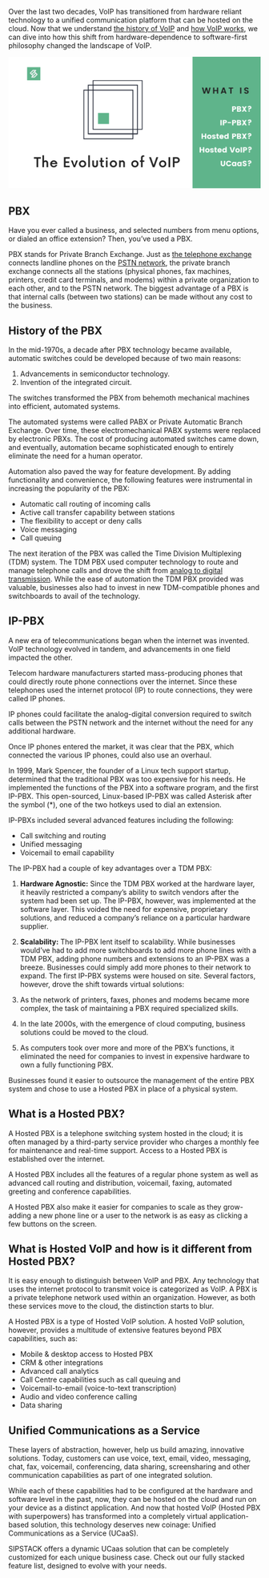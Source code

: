 Over the last two decades, VoIP has transitioned from hardware reliant technology to a unified communication platform that can be hosted on the cloud. Now that we understand [the history of VoIP](http://sipstack.com/resources/blog/the-history-of-voip) and [how VoIP works](http://sipstack.com/resources/blog/voip-technology-explaned), we can dive into how this shift from hardware-dependence to software-first philosophy changed the landscape of VoIP.

![VoIP](./voip.png 'VoIP')

## PBX

Have you ever called a business, and selected numbers from menu options, or dialed an office extension? Then, you’ve used a PBX.

PBX stands for Private Branch Exchange. Just as [the telephone exchange](http://sipstack.com/resources/blog/telephone-technology-explaned) connects landline phones on the [PSTN network](http://sipstack.com/resources/blog/telephone-technology-explaned), the private branch exchange connects all the stations (physical phones, fax machines, printers, credit card terminals, and modems) within a private organization to each other, and to the PSTN network. The biggest advantage of a PBX is that internal calls (between two stations) can be made without any cost to the business.

## History of the PBX

In the mid-1970s, a decade after PBX technology became available, automatic switches could be developed because of two main reasons:

1. Advancements in semiconductor technology.
2. Invention of the integrated circuit.

The switches transformed the PBX from behemoth mechanical machines into efficient, automated systems.

The automated systems were called PABX or Private Automatic Branch Exchange. Over time, these electromechanical PABX systems were replaced by electronic PBXs. The cost of producing automated switches came down, and eventually, automation became sophisticated enough to entirely eliminate the need for a human operator.

Automation also paved the way for feature development. By adding functionality and convenience, the following features were instrumental in increasing the popularity of the PBX:

- Automatic call routing of incoming calls
- Active call transfer capability between stations
- The flexibility to accept or deny calls
- Voice messaging
- Call queuing

The next iteration of the PBX was called the Time Division Multiplexing (TDM) system. The TDM PBX used computer technology to route and manage telephone calls and drove the shift from [analog to digital transmission](http://sipstack.com/resources/blog/voip-technology-explaned). While the ease of automation the TDM PBX provided was valuable, businesses also had to invest in new TDM-compatible phones and switchboards to avail of the technology.

## IP-PBX

A new era of telecommunications began when the internet was invented. VoIP technology evolved in tandem, and advancements in one field impacted the other.

Telecom hardware manufacturers started mass-producing phones that could directly route phone connections over the internet. Since these telephones used the internet protocol (IP) to route connections, they were called IP phones.

IP phones could facilitate the analog-digital conversion required to switch calls between the PSTN network and the internet without the need for any additional hardware.

Once IP phones entered the market, it was clear that the PBX, which connected the various IP phones, could also use an overhaul.

In 1999, Mark Spencer, the founder of a Linux tech support startup, determined that the traditional PBX was too expensive for his needs. He implemented the functions of the PBX into a software program, and the first IP-PBX. This open-sourced, Linux-based IP-PBX was called Asterisk after the symbol (\*), one of the two hotkeys used to dial an extension.

IP-PBXs included several advanced features including the following:

- Call switching and routing
- Unified messaging
- Voicemail to email capability

The IP-PBX had a couple of key advantages over a TDM PBX:

1. **Hardware Agnostic:** Since the TDM PBX worked at the hardware layer, it heavily restricted a company’s ability to switch vendors after the system had been set up. The IP-PBX, however, was implemented at the software layer. This voided the need for expensive, proprietary solutions, and reduced a company’s reliance on a particular hardware supplier.
2. **Scalability:** The IP-PBX lent itself to scalability. While businesses would’ve had to add more switchboards to add more phone lines with a TDM PBX, adding phone numbers and extensions to an IP-PBX was a breeze. Businesses could simply add more phones to their network to expand.
   The first IP-PBX systems were housed on site. Several factors, however, drove the shift towards virtual solutions:

3. As the network of printers, faxes, phones and modems became more complex, the task of maintaining a PBX required specialized skills.
4. In the late 2000s, with the emergence of cloud computing, business solutions could be moved to the cloud.
5. As computers took over more and more of the PBX’s functions, it eliminated the need for companies to invest in expensive hardware to own a fully functioning PBX.

Businesses found it easier to outsource the management of the entire PBX system and chose to use a Hosted PBX in place of a physical system.

## What is a Hosted PBX?

A Hosted PBX is a telephone switching system hosted in the cloud; it is often managed by a third-party service provider who charges a monthly fee for maintenance and real-time support. Access to a Hosted PBX is established over the internet.

A Hosted PBX includes all the features of a regular phone system as well as advanced call routing and distribution, voicemail, faxing, automated greeting and conference capabilities.

A Hosted PBX also make it easier for companies to scale as they grow- adding a new phone line or a user to the network is as easy as clicking a few buttons on the screen.

## What is Hosted VoIP and how is it different from Hosted PBX?

It is easy enough to distinguish between VoIP and PBX. Any technology that uses the internet protocol to transmit voice is categorized as VoIP. A PBX is a private telephone network used within an organization. However, as both these services move to the cloud, the distinction starts to blur.

A Hosted PBX is a type of Hosted VoIP solution. A hosted VoIP solution, however, provides a multitude of extensive features beyond PBX capabilities, such as:

- Mobile & desktop access to Hosted PBX
- CRM & other integrations
- Advanced call analytics
- Call Centre capabilities such as call queuing and
- Voicemail-to-email (voice-to-text transcription)
- Audio and video conference calling
- Data sharing

## Unified Communications as a Service

These layers of abstraction, however, help us build amazing, innovative solutions. Today, customers can use voice, text, email, video, messaging, chat, fax, voicemail, conferencing, data sharing, screensharing and other communication capabilities as part of one integrated solution.

While each of these capabilities had to be configured at the hardware and software level in the past, now, they can be hosted on the cloud and run on your device as a distinct application. And now that hosted VoIP (Hosted PBX with superpowers) has transformed into a completely virtual application-based solution, this technology deserves new coinage: Unified Communications as a Service (UCaaS).

SIPSTACK offers a dynamic UCaas solution that can be completely customized for each unique business case. Check out our fully stacked feature list, designed to evolve with your needs.
